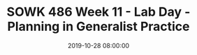 ---
layout: single_presentation
name: week-11-lab-day-planning-in-generalist-practice.md
title: "SOWK 486 Week 11 - Lab Day - Planning in Generalist Practice"
date:  2019-10-28 08:00:00
presentation_id: IcPBVF
permalink: /presentations/IcPBVF/
redirect_from:
  - /presentations/IcPBVF/week-11-lab-day-planning-in-generalist-practice
slides: 
  - slide_name: deck-4035-large-0.jpeg
    slide_text: >
      <p><strong>Location</strong>: CBC Campus - SWL 206<br />
      <strong>Time</strong>: Wednesday from 5:30-8:15<br />
      <strong>Week 11</strong>: 10/28/19 — 11/03/19<br />
      <strong>Reading Assignment</strong>: N/A<br />
      <strong>Topic and Content Area</strong>: Lab Day - Planning<br />
      <strong>Assignments Due</strong>: N/A<br />
      <strong>Other Important Information</strong>: N/A</p>
      
  - slide_name: deck-4035-large-1.jpeg
    slide_text: >
      <blockquote>
      <p>Video clip from Sherlock Homes - Fight Scene.</p>
      </blockquote>
      <blockquote>
      <p>We might not be fighting with our clients, but we do have to be able to do some planning (different type than this chapter) in how we will approach situations, especially crisis situations.</p>
      </blockquote>
      
  - slide_name: deck-4035-large-2.jpeg
    slide_text: >
      <ul>
      <li>Thinking distortions</li>
      <li>Goals &amp; Objectives</li>
      <li>Keeping everything organized</li>
      <li>Planning process</li>
      </ul>
      
  - slide_name: deck-4035-large-3.jpeg
    slide_text: >
      <blockquote>
      <p>Taken from http://www.instructables.com/id/Mathemagic/</p>
      </blockquote>
      <p>[Whole Class Activity] Do the think of any number activity:</p>
      <blockquote>
      <p>I want you to to think of a number, any number. I will warn you that picking complicated numbers (decimals, fractions) will yield complicated math problems.</p>
      </blockquote>
      <ul>
      <li>Multiply you number by 2</li>
      <li>Add 10 to your number</li>
      <li>Divide that number by 2</li>
      <li>Subtract your original number</li>
      </ul>
      <blockquote>
      <p>The number you are thinking of now is 5</p>
      </blockquote>
      <blockquote>
      <p>While that is isn’t mind reading or directly a thinking distortion… it can be easy to jump to conclusions or be difficult to realize why something is the way that it is.</p>
      </blockquote>
      
  - slide_name: deck-4035-large-4.jpeg
    slide_text: >
      <blockquote>
      <p>The most common types of distortions and negative thinking patterns conceptualized by Beck (1976) have been summarized in the literature (Cormier, Nurius, &amp; Osborn, 2009; Leahy &amp; Holland, 2000; Walsh, 2006) and are as follows:</p>
      </blockquote>
      <p>[Whole Class Activity] Discuss each of the thinking errors, what they mean and possible examples of them. Can also look at what the opposite is that you would be trying to encourage in clients.</p>
      <ul>
      <li>All or nothing thinking</li>
      <li>Blaming</li>
      <li>Catastrophizing</li>
      <li>Discounting positives</li>
      <li>Emotional reasoning</li>
      <li>Inability to disconfirm: blocking ideas that don’t confirm beliefs</li>
      <li>Judgment focus: perception of self / others is based on assessment (focused on quality not description)</li>
      <li>Jumping to conclusions</li>
      <li>Mind reading</li>
      <li>Negative mental filtering: singling out bad events and ignoring positives</li>
      <li>Overgeneralization or globalization</li>
      <li>Personalizing: Taking on more responsibility for things then somebody has (i.e. role or actions made it happen)</li>
      <li>Regret orientation: focused on the past.</li>
      <li>“Should” statements: self failures</li>
      <li>Unfair comparisons</li>
      <li>What ifs</li>
      </ul>
      <p>[Small Group Activity] Share with a partner about some of the thinking distortions that are present in the media and then some that you have to some degree or the opposite of those.</p>
      
  - slide_name: deck-4035-large-5.jpeg
    slide_text: >
      <blockquote>
      <p>curriculum from social thinking</p>
      </blockquote>
      <ul>
      <li>Used in my classrooms</li>
      <li>Lots of activities and cool things to do with kids to teach them about thinking distortions (more or less) and change how they think about things.</li>
      </ul>
      
  - slide_name: deck-4035-large-6.jpeg
    slide_text: >
      <blockquote>
      <p>Grohol, J. M. (2018, Oct 29) 10 proven methods for fixing cognitive distortions. Retrieved from https://psychcentral.com/lib/fixing-cognitive-distortions/</p>
      </blockquote>
      <p>Use worksheet: Law &amp; Order, Psychology Edition: Fixing Your Thoughts</p>
      <p>[Small Group Activity] Individually complete the worksheet putting your thoughts on trail for a time you remember using a thinking distortion. Share with a partner after after.</p>
      
  - slide_name: deck-4035-large-7.jpeg
    slide_text: >
      <blockquote>
      <p>Burns, D. (2014, Sept 5) Feeling good. Retrieved from https://youtu.be/H1T5uMeYv9Q — Posted by TEDx Talks</p>
      </blockquote>
      <p>Watch the talk. About 17 minutes from medical doctor, Dr. Burns, the author of feeling good. About his journey of deciding to use Cognitive Behavioral Therapy techniques.</p>
      
  - slide_name: deck-4035-large-8.jpeg
    slide_text: >
      <blockquote>
      <p>We talked last week about SMART goals, we can use another acronym for thinking about objectives: RUMBA</p>
      </blockquote>
      <p>__R__ealistic
      __U__nderstandable
      __M__easurable
      __B__ehavioral
      __A__ttainable</p>
      
  - slide_name: deck-4035-large-9.jpeg
    slide_text: >
      <blockquote>
      <p>We can think about a specific formula for creating objectives. It would look like the following:</p>
      </blockquote>
      <ul>
      <li>
      <strong>Who</strong>: Jane</li>
      <li>
      <strong>Action Word</strong>: will manage anxiety</li>
      <li>
      <strong>What</strong>: by using the coping skill of deep breathing</li>
      <li>
      <strong>When</strong>: once a day in response to anxiety for six months</li>
      <li>
      <strong>How Measured</strong>: as reported by herself in the wellness self management groups</li>
      </ul>
      
  - slide_name: deck-4035-large-10.jpeg
    slide_text: >
      <blockquote>
      <p>It can be difficult sometimes to be able to see the difference between a goal and an objective. Here is an example:</p>
      </blockquote>
      <p><strong>Goal in Client Voice</strong>: “I want to get my GED?”
      <strong>Treatment Goal</strong>: Jane will be able to organize her thoughts and apply her skills to be able to apply for and take her GED.
      <strong>Objective 1</strong>: Jane will sign up for the GED by the end of December.</p>
      <p>[Whole Class Activity] Give some examples of client voiced goals, come up with possible specific goals and specific objectives for each one.</p>
      
  - slide_name: deck-4035-large-11.jpeg
    slide_text: >
      <p>[Whole Class Activity] Have class think about their goals for their class while they are in the BASW program.</p>
      <p>Create a goal, objectives, and action steps</p>
      <ul>
      <li>What do are the needs for students</li>
      <li>What would the longer-term vision be (e.g. goal)</li>
      <li>What would be some measurable steps in between (objectives)</li>
      <li>What would be some action steps</li>
      </ul>
      
  - slide_name: deck-4035-large-12.jpeg
    slide_text: >
      <blockquote>
      <p>Working with a diverse set of clients dictates being organized.</p>
      </blockquote>
      <blockquote>
      <p>[Discussion] How do you keep yourself organized?</p>
      </blockquote>
      <ul>
      <li>What to keep track of
      <ul>
      <li>Tasks you gave yourself</li>
      <li>Tasks you gave your client</li>
      <li>Tasks your supervisor has given you</li>
      <li>Paperwork deadlines</li>
      <li>Various resource information (who, for what, services, guidelines… etc)</li>
      </ul>
      </li>
      <li>Having a set up system</li>
      </ul>
      <blockquote>
      <p>David Allen discusses a Buddhist idea of mind like water. How it is calm and tranquil until it is called into action, for example throwing a stone into the water.</p>
      </blockquote>
      
  - slide_name: deck-4035-large-13.jpeg
    slide_text: >
      <blockquote>
      <p>FRUIT NINJA IN REAL LIFE! (ft. Jade Chynoweth) // ScottDW retrieved from https://www.youtube.com/watch?v=lji0cYBVOQU</p>
      </blockquote>
      <p>Lets talk about about what this looks like.</p>
      
  - slide_name: deck-4035-large-14.jpeg
    slide_text: >
      <blockquote>
      <p>Always been a lists person, story about school and outlook, system is in process….</p>
      </blockquote>
      
  - slide_name: deck-4035-large-15.jpeg
    slide_text: >
      <blockquote>
      <p>Allen describes five phases of project planning.</p>
      </blockquote>
      <ul>
      <li>Defining purpose and principles (This is the why)</li>
      <li>Outcome visioning (The what)</li>
      <li>Brainstorming (How “mechanism”)</li>
      <li>Organizing (identifying components and sub components, sequences, and or events)</li>
      <li>Identifying next actions (For both projects and planning process)</li>
      </ul>
      
  - slide_name: deck-4035-large-16.jpeg
    slide_text: >
      <blockquote>
      <p>Allen talks about having to focus on all the horizons of our life…</p>
      </blockquote>
      <blockquote>
      <p>Story about my vision statement</p>
      </blockquote>
      <p>Runway:     Current actions
      10,000 ft:  Current projects
      20,000 ft:  Areas of responsibility
      30,000 ft:  One-to two-year goals
      40,000 ft:  Three- to five-year visions
      50,000+ ft: Life</p>
      
  - slide_name: deck-4035-large-17.jpeg
    slide_text: >
      <blockquote>
      <p>He talks about the being able to create workflow. We will talk abut each of these.</p>
      </blockquote>
      <ol>
      <li>Capture</li>
      <li>Process</li>
      <li>Organize</li>
      <li>Do</li>
      <li>Review</li>
      </ol>
      
  - slide_name: deck-4035-large-18.jpeg
    slide_text: >
      <blockquote>
      <p>He talks about that we have to be able to capture all of the tasks and demands that come up. A system that gets everything.</p>
      </blockquote>
      <ul>
      <li>Ubiquitous capture</li>
      <li>Mental sweep</li>
      </ul>
      
  - slide_name: deck-4035-large-19.jpeg
    slide_text: >
      <p>Going through everything and organizing it</p>
      
  - slide_name: deck-4035-large-20.jpeg
    slide_text: >
      <blockquote>
      <p>The following is a flowchart showing how to conceptualize the process.</p>
      </blockquote>
      <p>Stuff —&gt; “Is it actionable?”
      No —&gt; trash, someday/maybe/reference
      Determine next action —&gt; Projects and plans
      Will it take less than 2 minutes —&gt; Do it
      No —&gt; Delegate / defer it</p>
      
  - slide_name: deck-4035-large-21.jpeg
    slide_text: >
      <blockquote>
      <p>Allen describes ideas related to</p>
      </blockquote>
      <p>[Whole Class Activity] Discuss what each topic is.</p>
      <p>Context, Action Step, and Project.</p>
      
  - slide_name: deck-4035-large-22.jpeg
    slide_text: >
      <blockquote>
      <p>He describers four criteria for determining what to do.</p>
      </blockquote>
      <p>Four-Criteria Model for Choosing Actions</p>
      <ul>
      <li>Context</li>
      <li>Time available</li>
      <li>Energy available</li>
      <li>Priority to make decisions</li>
      </ul>
      
  - slide_name: deck-4035-large-23.jpeg
    slide_text: >
      <blockquote>
      <p>The Threefold Model for Evaluating Daily Work</p>
      </blockquote>
      <ul>
      <li>Doing predefined work</li>
      <li>Doing work as it shows up</li>
      <li>Defining one’s work</li>
      </ul>
      
  - slide_name: deck-4035-large-24.jpeg
    slide_text: >
      <ul>
      <li>What it is</li>
      <li>The importance of it…</li>
      </ul>
      
  - slide_name: deck-4035-large-25.jpeg
    slide_text: >
      <p>Tools
      OmniFocus (task management) (Things, 2Do, TaskPaper)
      nvALT (Reference)
      Further Information
      David Allen - Getting Things Done
      Merlin Man - Back to Work</p>
      
presentation_description: >
  <p>A dive into more on planning. Agenda is</p>
  <ul>
  <li>Thinking distortions</li>
  <li>Goals and objectives</li>
  <li>GTD and keeping everything organized.</li>
  </ul>
  
downloadable_slides: deck-4035.pdf
slides_count: 26
header:
  teaser: deck-4035-thumb-0.jpeg
presentation_video:
location: "Heritage University"
tags:
  - Heritage University
  - BASW Program
  - SOWK 486w
---